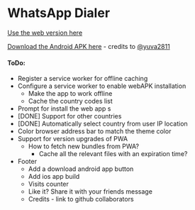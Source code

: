 # WhatsApp Dialer


[Use the web version here](http://sgsvenkatesh.github.io/whatsapp-dialer)

[Download the Android APK here](https://github.com/sgsvenkatesh/whatsapp-dialer/raw/master/whatsappany/APK/whatsappany_v0.1.apk) - credits to [@yuva2811](https://github.com/yuva2811)

#### ToDo:
- Register a service worker for offline caching
- Configure a service worker to enable webAPK installation
  - Make the app to work offline 
  - Cache the country codes list
- Prompt for install the web app s
- [DONE] Support for other countries
- [DONE] Automatically select country from user IP location
- Color browser address bar to match the theme color 
- Support for version upgrades of PWA
  - How to fetch new bundles from PWA? 
    - Cache all the relevant files with an expiration time? 
- Footer
  - Add a download android app button 
  - Add ios app build 
  - Visits counter
  - Like it? Share it with your friends message
  - Credits - link to github collaborators